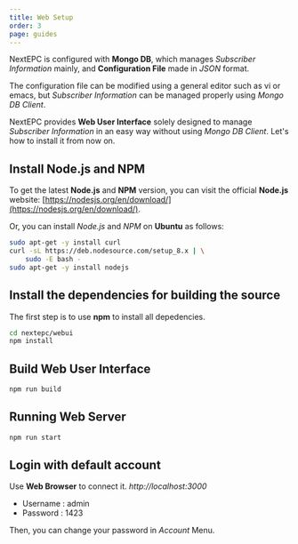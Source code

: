 ```yaml
---
title: Web Setup
order: 3
page: guides
---
```


NextEPC is configured with **Mongo DB**, which manages _Subscriber Information_ mainly, and **Configuration File** made in _JSON_ format.

The configuration file can be modified using a general editor such as vi or emacs, but _Subscriber Information_ can be managed properly using _Mongo DB Client_.

NextEPC provides **Web User Interface** solely designed to manage _Subscriber Information_ in an easy way without using _Mongo DB Client_. Let's how to install it from now on.

## Install Node.js and NPM

To get the latest **Node.js** and **NPM** version, you can visit the official **Node.js** website:
[https://nodesjs.org/en/download/](https://nodesjs.org/en/download/).

Or, you can install _Node.js_ and _NPM_ on **Ubuntu** as follows:

```bash
sudo apt-get -y install curl
curl -sL https://deb.nodesource.com/setup_8.x | \
    sudo -E bash -
sudo apt-get -y install nodejs
```

## Install the dependencies for building the source

The first step is to use **npm** to install all depedencies.

```bash
cd nextepc/webui
npm install
```

## Build Web User Interface
```bash
npm run build
```

## Running Web Server

```bash
npm run start
```

## Login with default account

Use **Web Browser** to connect it. _http://localhost:3000_

  * Username : admin
  * Password : 1423

Then, you can change your password in _Account_ Menu.
